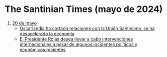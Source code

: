 # The Santinian Times (mayo de 2024)

1. [20 de mayo](times_05-20-2024.md)
   * [Oscarlandia ha cortado relaciones con la Unión Santiniana, se ha desacelerado la economía](times_05-20-2024.md#oscarlandia-ha-cortado-relaciones-con-la-unión-santiniana-se-ha-desacelerado-la-economía)
   * [El Presidente Rojas desea llevar a cabo intervenciones internacionales a pesar de algunos incidentes políticos y económicos recientes](times_05-20-2024.md#el-presidente-rojas-desea-llevar-a-cabo-intervenciones-internacionales-a-pesar-de-algunos-incidentes-políticos-y-económicos-recientes)
